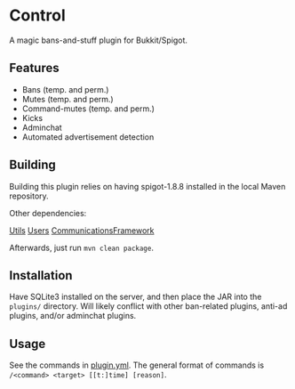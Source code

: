 # Control

A magic bans-and-stuff plugin for Bukkit/Spigot. 

## Features

 * Bans (temp. and perm.)
 * Mutes (temp. and perm.)
 * Command-mutes (temp. and perm.)
 * Kicks
 * Adminchat
 * Automated advertisement detection

## Building

Building this plugin relies on having spigot-1.8.8 installed in the local Maven repository.

Other dependencies:

[Utils](https://github.com/curlpipesh/skirtsutils)
[Users](https://github.com/curlpipesh/skirtsusers)
[CommunicationsFramework](https://github.com/iKeirNez/CommunicationsFramework)

Afterwards, just run `mvn clean package`.

## Installation

Have SQLite3 installed on the server, and then place the JAR into the `plugins/` directory. Will likely conflict with other ban-related plugins, anti-ad plugins, and/or adminchat plugins.

## Usage

See the commands in [plugin.yml](https://github.com/curlpipesh/control/blob/master/src/main/resources/plugin.yml). The general format of commands is `/<command> <target> [[t:]time] [reason]`.
